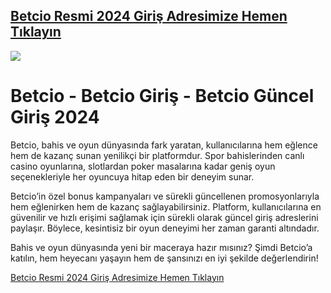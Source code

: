 ## <a href="https://betosferpartners.com/links/?btag=2239017">Betcio Resmi 2024 Giriş Adresimize Hemen Tıklayın</a>
<a href="https://betosferpartners.com/links/?btag=2239017"><img src="https://pbs.twimg.com/media/F-0sCUGXMAAbWr9.jpg"></a>
# Betcio - Betcio Giriş - Betcio Güncel Giriş 2024
Betcio, bahis ve oyun dünyasında fark yaratan, kullanıcılarına hem eğlence hem de kazanç sunan yenilikçi bir platformdur. Spor bahislerinden canlı casino oyunlarına, slotlardan poker masalarına kadar geniş oyun seçenekleriyle her oyuncuya hitap eden bir deneyim sunar.

Betcio’in özel bonus kampanyaları ve sürekli güncellenen promosyonlarıyla hem eğlenirken hem de kazanç sağlayabilirsiniz. Platform, kullanıcılarına en güvenilir ve hızlı erişimi sağlamak için sürekli olarak güncel giriş adreslerini paylaşır. Böylece, kesintisiz bir oyun deneyimi her zaman garanti altındadır.

Bahis ve oyun dünyasında yeni bir maceraya hazır mısınız? Şimdi Betcio’a katılın, hem heyecanı yaşayın hem de şansınızı en iyi şekilde değerlendirin! 

<a href="https://betosferpartners.com/links/?btag=2239017">Betcio Resmi 2024 Giriş Adresimize Hemen Tıklayın</a>
